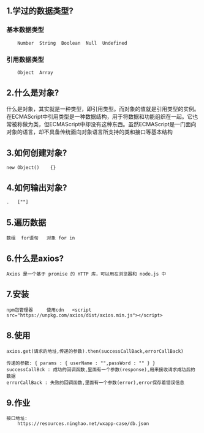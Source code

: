 ## 1.学过的数据类型?
 
### 基本数据类型
        Number  String  Boolean  Null  Undefined
### 引用数据类型
        Object  Array

## 2.什么是对象?
    
什么是对象，其实就是一种类型，即引用类型。而对象的值就是引用类型的实例。在ECMAScript中引用类型是一种数据结构，用于将数据和功能组织在一起。它也常被称做为类，但ECMAScript中却没有这种东西。虽然ECMAScript是一门面向对象的语言，却不具备传统面向对象语言所支持的类和接口等基本结构

## 3.如何创建对象?
    
    new Object()    {}
    
## 4.如何输出对象?
    
    .   [""]
 
## 5.遍历数据
    
    数组  for语句   对象 for in  
    
## 6.什么是axios?

    Axios 是一个基于 promise 的 HTTP 库，可以用在浏览器和 node.js 中
 
## 7.安装

    npm包管理器     使用cdn   <script src="https://unpkg.com/axios/dist/axios.min.js"></script>   
    
## 8.使用
    
    axios.get(请求的地址,传递的参数).then(successCallBack,errorCallBack)
    
    传递的参数: { params : { userName : "",passWord : "" } }
    successCallBck : 成功的回调函数,里面有一个参数(response),用来接收请求成功后的数据
    errorCallBack : 失败的回调函数,里面有一个参数(error),error保存着错误信息
    
## 9.作业
    
    接口地址:
        https://resources.ninghao.net/wxapp-case/db.json    